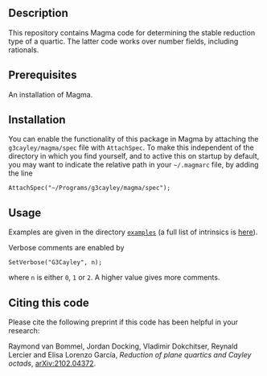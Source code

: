 Description
--

This repository contains Magma code for determining the stable reduction type of a quartic.
The latter code works over number fields, including rationals.

Prerequisites
--

An installation of Magma.

Installation
--

You can enable the functionality of this package in Magma by attaching the `g3cayley/magma/spec` file with `AttachSpec`. To make this independent of the directory in which you find yourself, and to active this on startup by default, you may want to indicate the relative path in your `~/.magmarc` file, by adding the line
```
AttachSpec("~/Programs/g3cayley/magma/spec");
```

Usage
--

Examples are given in the directory [`examples`](examples) (a full list of intrinsics is [here](intrinsics.md)).

Verbose comments are enabled by
```
SetVerbose("G3Cayley", n);
```
where `n` is either `0`, `1` or `2`. A higher value gives more comments.


Citing this code
--

Please cite the following preprint if this code has been helpful in your research:

Raymond van Bommel, Jordan Docking, Vladimir Dokchitser, Reynald Lercier and Elisa Lorenzo García,
*Reduction of plane quartics and Cayley octads*,
[arXiv:2102.04372](https://arxiv.org/abs/2102.04372).
